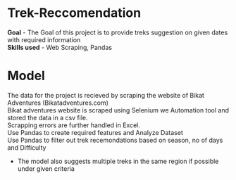 # Trek-Reccomendation
**Goal** - The Goal of this project is to provide treks suggestion on given dates with required information <br />
**Skills used** - Web Scraping, Pandas
# Model
The data for the project is recieved by scraping the website of Bikat Adventures (Bikatadventures.com) <br />
Bikat adventures website is scraped using Selenium we Automation tool and stored the data in a csv file. <br />
Scrapping errors are further handled in Excel. <br />
Use Pandas to create required features and Analyze Dataset <br />
Use Pandas to filter out trek recemondations based on season, no of days and Difficulty <br />
* The model also suggests multiple treks in the same region if possible under given criteria

